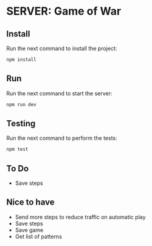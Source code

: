 # SERVER: Game of War

## Install

Run the next command to install the project:

```sh
npm install
```

## Run

Run the next command to start the server:

```sh
npm run dev
```

## Testing

Run the next command to perform the tests:

```sh
npm test
```

## To Do

-   Save steps

## Nice to have

-   Send more steps to reduce traffic on automatic play
-   Save steps
-   Save game
-   Get list of patterns
